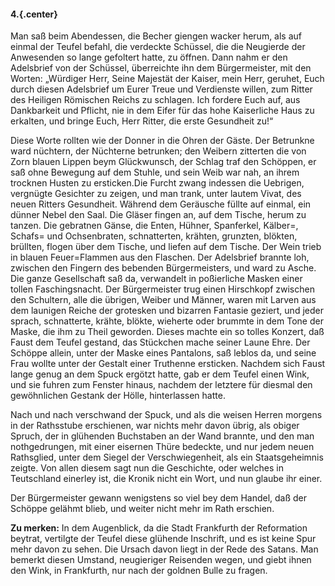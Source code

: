 #### 4.{.center}

Man saß beim Abendessen, die Becher giengen wacker herum, als auf einmal der Teufel befahl, die verdeckte Schüssel, die die Neugierde der Anwesenden so lange gefoltert hatte, zu öffnen. Dann nahm er den Adelsbrief von der Schüssel, überreichte ihn dem Bürgermeister, mit den Worten: „Würdiger Herr, Seine Majestät der Kaiser, mein Herr, geruhet, Euch durch diesen Adelsbrief um Eurer Treue und Verdienste willen, zum Ritter des Heiligen Römischen Reichs zu schlagen. Ich fordere Euch auf, aus Dankbarkeit und Pflicht, nie in dem Eifer für das hohe Kaiserliche Haus zu erkalten, und bringe Euch, Herr Ritter, die erste Gesundheit zu!“

Diese Worte rollten wie der Donner in die Ohren der Gäste. Der Betrunkne ward nüchtern, der Nüchterne betrunken; den Weibern zitterten die von Zorn blauen Lippen beym Glückwunsch, der Schlag traf den Schöppen, er saß ohne Bewegung auf dem Stuhle, und sein Weib war nah, an ihrem trocknen Husten zu ersticken.Die Furcht zwang indessen die Uebrigen, vergnügte Gesichter zu zeigen, und man trank, unter lautem <span class="gothic">Vivat</span>, des neuen Ritters Gesundheit. Während dem Geräusche füllte auf einmal, ein dünner Nebel den Saal. Die Gläser fingen an, auf dem Tische, herum zu tanzen. Die gebratnen Gänse, die Enten, Hühner, Spanferkel, Kälber=, Schafs= und Ochsenbraten, schnatterten, krähten, grunzten, blökten, brüllten, flogen über dem Tische, und liefen auf dem Tische. Der Wein trieb in blauen Feuer=Flammen aus den Flaschen. Der Adelsbrief brannte loh, zwischen den Fingern des bebenden Bürgermeisters, und ward zu Asche. Die ganze Gesellschaft saß da, verwandelt in poßierliche Masken einer tollen Faschingsnacht. Der Bürgermeister trug einen Hirschkopf zwischen den Schultern, alle die übrigen, Weiber und Männer, waren mit Larven aus dem launigen Reiche der grotesken und bizarren Fantasie geziert, und jeder sprach, schnatterte, krähte, blökte, wieherte oder brummte in dem Tone der Maske, die ihm zu Theil geworden. Dieses machte ein so tolles Konzert, daß Faust dem Teufel gestand, das Stückchen mache seiner Laune Ehre. Der Schöppe allein, unter der Maske eines Pantalons, saß leblos da, und seine Frau wollte unter der Gestalt einer Truthenne ersticken. Nachdem sich Faust lange genug an dem Spuck ergötzt hatte, gab er dem Teufel einen Wink, und sie fuhren zum Fenster hinaus, nachdem der letztere für diesmal den gewöhnlichen Gestank der Hölle, hinterlassen hatte.

Nach und nach verschwand der Spuck, und als die weisen Herren morgens in der Rathsstube erschienen, war nichts mehr davon übrig, als obiger Spruch, der in glühenden Buchstaben an der Wand brannte, und den man nothgedrungen, mit einer eisernen Thüre bedeckte, und nur jedem neuen Rathsglied, unter dem Siegel der Verschwiegenheit, als ein Staatsgeheimnis zeigte. Von allen diesem sagt nun die Geschichte, oder welches in Teutschland einerley ist, die Kronik nicht ein Wort, und nun glaube ihr einer.

Der Bürgermeister gewann wenigstens so viel bey dem Handel, daß der Schöppe gelähmt blieb, und weiter nicht mehr im Rath erschien.

**Zu merken:** In dem Augenblick, da die Stadt Frankfurth der Reformation beytrat, vertilgte der Teufel diese glühende Inschrift, und es ist keine Spur mehr davon zu sehen. Die Ursach davon liegt in der Rede des Satans. Man bemerkt diesen Umstand, neugieriger Reisenden wegen, und giebt ihnen den Wink, in Frankfurth, nur nach der goldnen Bulle zu fragen.
